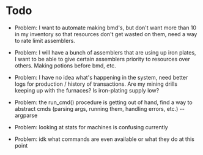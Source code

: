 # Todo

- Problem: I want to automate making bmd's, but don't want more than 10 in my inventory so that resources don't get wasted on them, need a way to rate limit assemblers. 

- Problem: I will have a bunch of assemblers that are using up iron plates, I want to be able to give certain assemblers
priority to resources over others. Making potions before bmd, etc.

- Problem: I have no idea what's happening in the system, need better logs for production / history of transactions. Are my mining drills keeping up with the furnaces? Is iron-plating supply low? 

- Problem: the run_cmd() procedure is getting out of hand, find a way to abstract cmds (parsing args, running them, handling errors, etc.) -- argparse

- Problem: looking at stats for machines is confusing currently 

- Problem: idk what commands are even available or what they do at this point
